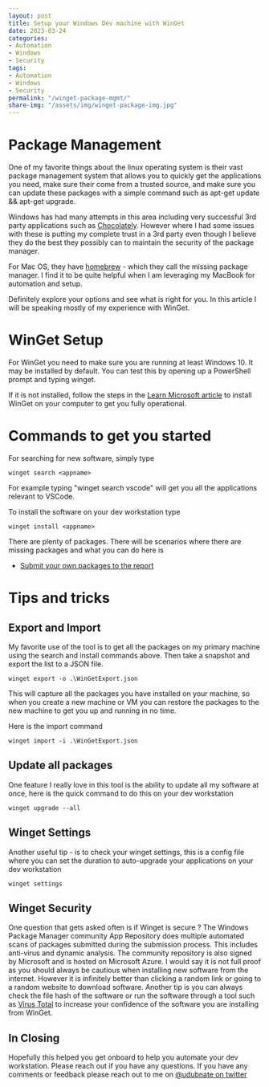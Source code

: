 ```yaml
---
layout: post
title: Setup your Windows Dev machine with WinGet
date: 2023-03-24
categories:
- Automation
- Windows
- Security
tags:
- Automation
- Windows
- Security
permalink: "/winget-package-mgmt/"
share-img: "/assets/img/winget-package-img.jpg"
---
```

# Package Management
One of my favorite things about the linux operating system is their vast package management system that allows you to quickly get the applications you need, make sure their come from a trusted source, and make sure you can update these packages with a simple command such as apt-get update && apt-get upgrade.

Windows has had many attempts in this area including very successful 3rd party applications such as [Chocolately](https://chocolatey.org/). However where I had some issues with these is putting my complete trust in a 3rd party even though I believe they do the best they possibly can to maintain the security of the package manager.

For Mac OS, they have [homebrew](https://brew.sh/) - which they call the missing package manager. I find it to be quite helpful when I am leveraging my MacBook for automation and setup.

Definitely explore your options and see what is right for you. In this article I will be speaking mostly of my experience with WinGet.

# WinGet Setup

For WinGet you need to make sure you are running at least Windows 10. It may be installed by default. You can test this by opening up a PowerShell prompt and typing winget.

If it is not installed, follow the steps in the [Learn Microsoft article](https://learn.microsoft.com/en-us/windows/package-manager/winget/) to install WinGet on your computer to get you fully operational.

# Commands to get you started

For searching for new software, simply type

```
winget search <appname>
```

For example typing "winget search vscode" will get you all the applications relevant to VSCode.

To install the software on your dev workstation type

```
winget install <appname>
```

There are plenty of packages. There will be scenarios where there are missing packages and what you can do here is
- [Submit your own packages to the report](https://learn.microsoft.com/en-us/windows/package-manager/package/repository)

# Tips and tricks

## Export and Import

My favorite use of the tool is to get all the packages on my primary machine using the search and install commands above. Then take a snapshot and export the list to a JSON file.

```
winget export -o .\WinGetExport.json
```

This will capture all the packages you have installed on your machine, so when you create a new machine or VM you can restore the packages to the new machine to get you up and running in no time.

Here is the import command

```
winget import -i .\WinGetExport.json
```
  
## Update all packages

One feature I really love in this tool is the ability to update all my software at once, here is the quick command to do this on your dev workstation

```
winget upgrade --all
```
  
## Winget Settings

Another useful tip - is to check your winget settings, this is a config file where you can set the duration to auto-upgrade your applications on your dev workstation

```
winget settings
```

## Winget Security
One question that gets asked often is if Winget is secure ? The Windows Package Manager community App Repository does multiple automated scans of packages submitted during the submission process. This includes anti-virus and dynamic analysis. The community repository is also signed by Microsoft and is hosted on Microsoft Azure. I would say it is not full proof as you should always be cautious when installing new software from the internet. However it is infinitely better than clicking a random link or going to a random website to download software. Another tip is you can always check the file hash of the software or run the software through a tool such as [Virus Total](https://www.virustotal.com/gui/home/upload) to increase your confidence of the software you are installing from WinGet.
  
## In Closing
Hopefully this helped you get onboard to help you automate your dev workstation. Please reach out if you have any questions. If you have any comments or feedback please reach out to me on [@udubnate on twitter](https://twitter.com/udubnate)